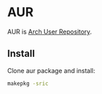 # AUR

AUR is [Arch User Repository](https://wiki.archlinux.org/index.php/Arch_User_Repository).

## Install

Clone aur package and install:

```sh
makepkg -sric
```
